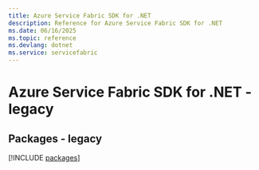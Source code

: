 ```yaml
---
title: Azure Service Fabric SDK for .NET
description: Reference for Azure Service Fabric SDK for .NET
ms.date: 06/16/2025
ms.topic: reference
ms.devlang: dotnet
ms.service: servicefabric
---
```

# Azure Service Fabric SDK for .NET - legacy
## Packages - legacy
[!INCLUDE [packages](service-fabric-index.md)]